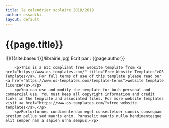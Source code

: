```yaml
---
title: le calendrier scolaire 2018/2019
author: essadiki
layout: default
---
```


<html><h1>{{page.title}}</h1></html>
![]({{site.baseurl}}/librairie.jpg)
<html>
Ecrit par :		 {{page.author}}

        <p>This is a W3C compliant free website template from <a href="https://www.os-templates.com/" title="Free Website Templates">OS Templates</a>. For full terms of use of this template please read our <a href="https://www.os-templates.com/template-terms">website template licence</a>.</p>
        <p>You can use and modify the template for both personal and commercial use. You must keep all copyright information and credit links in the template and associated files. For more website templates visit <a href="https://www.os-templates.com/">free website templates</a>.</p>
        <p>Portortornec condimenterdum eget consectetuer condis consequam pretium pellus sed mauris enim. Puruselit mauris nulla hendimentesque elit semper nam a sapien urna sempus.</p>



</html>